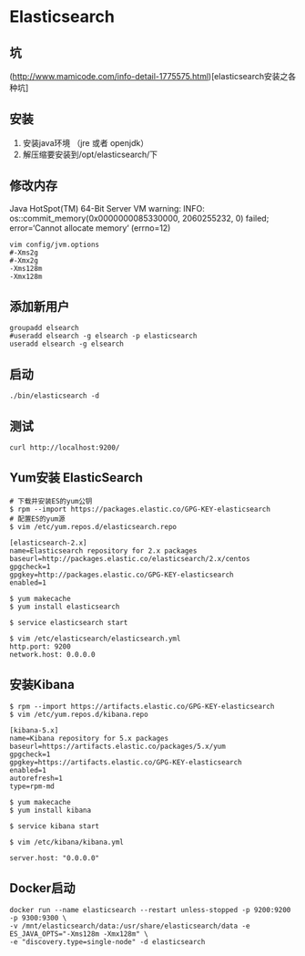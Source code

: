 # Elasticsearch

## 坑
(http://www.mamicode.com/info-detail-1775575.html)[elasticsearch安装之各种坑]

## 安装
1. 安装java环境 （jre 或者 openjdk）
2. 解压缩要安装到/opt/elasticsearch/下

## 修改内存
Java HotSpot(TM) 64-Bit Server VM warning: INFO: os::commit_memory(0x0000000085330000, 2060255232, 0) failed; error=‘Cannot allocate memory‘ (errno=12)
~~~
vim config/jvm.options
#-Xms2g
#-Xmx2g
-Xms128m
-Xmx128m
~~~

## 添加新用户
~~~
groupadd elsearch
#useradd elsearch -g elsearch -p elasticsearch
useradd elsearch -g elsearch
~~~

## 启动
~~~
./bin/elasticsearch -d
~~~

## 测试
~~~
curl http://localhost:9200/
~~~

## Yum安装 ElasticSearch
~~~
# 下载并安装ES的yum公钥
$ rpm --import https://packages.elastic.co/GPG-KEY-elasticsearch
# 配置ES的yum源
$ vim /etc/yum.repos.d/elasticsearch.repo

[elasticsearch-2.x]
name=Elasticsearch repository for 2.x packages
baseurl=http://packages.elastic.co/elasticsearch/2.x/centos
gpgcheck=1
gpgkey=http://packages.elastic.co/GPG-KEY-elasticsearch
enabled=1

$ yum makecache
$ yum install elasticsearch

$ service elasticsearch start

$ vim /etc/elasticsearch/elasticsearch.yml
http.port: 9200
network.host: 0.0.0.0
~~~

## 安装Kibana
~~~
$ rpm --import https://artifacts.elastic.co/GPG-KEY-elasticsearch
$ vim /etc/yum.repos.d/kibana.repo

[kibana-5.x]
name=Kibana repository for 5.x packages
baseurl=https://artifacts.elastic.co/packages/5.x/yum
gpgcheck=1
gpgkey=https://artifacts.elastic.co/GPG-KEY-elasticsearch
enabled=1
autorefresh=1
type=rpm-md

$ yum makecache
$ yum install kibana

$ service kibana start

$ vim /etc/kibana/kibana.yml

server.host: "0.0.0.0"

~~~

## Docker启动
~~~
docker run --name elasticsearch --restart unless-stopped -p 9200:9200 -p 9300:9300 \
-v /mnt/elasticsearch/data:/usr/share/elasticsearch/data -e ES_JAVA_OPTS="-Xms128m -Xmx128m" \
-e "discovery.type=single-node" -d elasticsearch
~~~